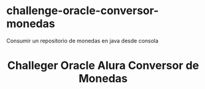 # challenge-oracle-conversor-monedas

Consumir un repositorio de monedas en java desde consola

<h1 align="center"> Challeger Oracle Alura Conversor de Monedas </h1>





